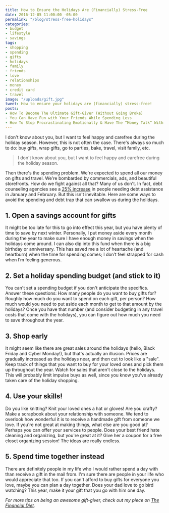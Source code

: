 ```yaml
---
title: How to Ensure the Holidays Are (Financially) Stress-Free
date: 2016-12-05 11:00:00 -05:00
permalink: "/blog/stress-free-holidays"
categories:
- budget
- lifestyle
- savings
tags:
- shopping
- spending
- gifts
- holidays
- family
- friends
- love
- relationships
- money
- credit card
- travel
image: "/uploads/gift.jpg"
tweet: How to ensure your holidays are (financially) stress-free!
posts:
- How To Become The Ultimate Gift-Giver (Without Going Broke)
- You Can Have Fun with Your Friends While Spending Less
- How To Stop Procrastinating Emotionally & Have The “Money Talk” With Your S.O.
---
```


I don't know about you, but I want to feel happy and carefree during the holiday season. However, this is not often the case. There's always so much to do: buy gifts, wrap gifts, go to parties, bake, travel, visit family, etc.

> I don't know about you, but I want to feel happy and carefree during the holiday season.

Then there's the spending problem. We're expected to spend all our money on gifts and travel. We're bombarded by commercials, ads, and beautiful storefronts. How do we fight against all that? Many of us don't. In fact, debt counseling agencies see a [25% increase](http://maggiegermano.us13.list-manage.com/track/click?u=7b0d49f10f1aef89a45167c3b&id=43fabaee54&e=4a369b2109) in people needing debt assistance in January and February. But this isn't inevitable. Here are some ways to avoid the spending and debt trap that can swallow us during the holidays.

## 1. Open a savings account for gifts

It might be too late for this to go into effect this year, but you have plenty of time to save by next winter. Personally, I put money aside every month during the year to make sure I have enough money in savings when the holidays come around. I can also dip into this fund when there is a big birthday or anniversary. This has saved me a lot of heartache (and heartburn) when the time for spending comes; I don’t feel strapped for cash when I’m feeling generous.

## 2. Set a holiday spending budget (and stick to it)

You can't set a spending budget if you don't anticipate the specifics. Answer these questions: How many people do you want to buy gifts for? Roughly how much do you want to spend on each gift, per person? How much would you need to put aside each month to get to that amount by the holidays? Once you have that number (and consider budgeting in any travel costs that come with the holidays), you can figure out how much you need to save throughout the year.

## 3. Shop early

It might seem like there are great sales around the holidays (hello, Black Friday and Cyber Monday!), but that's actually an illusion. Prices are gradually increased as the holidays near, and then cut to look like a "sale". Keep track of things that you want to buy for your loved ones and pick them up throughout the year. Watch for sales that aren't close to the holidays. This will probably limit impulse buys as well, since you know you've already taken care of the holiday shopping.

## 4. Use your skills!

Do you like knitting? Knit your loved ones a hat or gloves! Are you crafty? Make a scrapbook about your relationship with someone. We tend to overlook how wonderful it is to receive a handmade gift from someone we love. If you're not great at making things, what else are you good at? Perhaps you can offer your services to people. Does your best friend hate cleaning and organizing, but you're great at it? Give her a coupon for a free closet organizing session! The ideas are really endless.

## 5. Spend time together instead

There are definitely people in my life who I would rather spend a day with than receive a gift in the mail from. I'm sure there are people in your life who would appreciate that too. If you can't afford to buy gifts for everyone you love, maybe you can plan a day together. Does your dad love to go bird watching? This year, make it your gift that you go with him one day.

*For more tips on being an awesome gift-giver, check out my piece on [The Financial Diet](http://maggiegermano.us13.list-manage.com/track/click?u=7b0d49f10f1aef89a45167c3b&id=eb187d8736&e=4a369b2109).*
